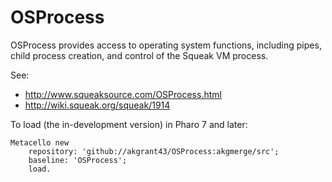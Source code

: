 # OSProcess

OSProcess provides access to operating system functions, including pipes, child process creation, and control of the Squeak VM process.

See:
- http://www.squeaksource.com/OSProcess.html
- http://wiki.squeak.org/squeak/1914

To load (the in-development version) in Pharo 7 and later:

```smalltalk
Metacello new
	repository: 'github://akgrant43/OSProcess:akgmerge/src';
	baseline: 'OSProcess';
	load.
```
